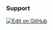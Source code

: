 ### Support
[![Edit on GitHub](https://img.shields.io/badge/Edit_on_GitHub-blue?logo=github)](https://github.com/mikekrom1/nomadsky/edit/main/content/)

